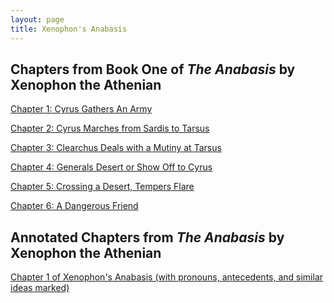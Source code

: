 ```yaml
---
layout: page
title: Xenophon's Anabasis
---
```



<h2>Chapters from Book One of <i>The Anabasis</i> by Xenophon the Athenian</h2>

<a href="/tutorials-v2/xenophon/chapter_1">Chapter 1:  Cyrus Gathers An Army </a>

<a href="/tutorials-v2/xenophon/chapter_2">Chapter 2:  Cyrus Marches from Sardis to Tarsus </a>

<a href="/tutorials-v2/xenophon/chapter_3">Chapter 3:  Clearchus Deals with a Mutiny at Tarsus</a>

<!-- <a href="/tutorials-v2/xenophon/chapter_4">Chapter 4:  Generals Desert or Show Off to Cyrus</a>
 -->
<a href="/tutorials-v2/xenophon_tooltip_summaries/chapter_4">Chapter 4:  Generals Desert or Show Off to Cyrus<!-- —with Fill-in-the-Blank Summaries --></a>


<!-- <a href="/tutorials-v2/xenophon/chapter_5">Chapter 5:  Crossing a Desert, Tempers Flare</a> -->


<a href="/tutorials-v2/xenophon_tooltip_summaries/chapter_5">Chapter 5:  Crossing a Desert, Tempers Flare<!-- —with Fill-in-the-Blank Summaries --></a>


<a href="/tutorials-v2/xenophon_tooltip_summaries/chapter_6">Chapter 6:  A Dangerous Friend<!-- —with Fill-in-the-Blank Summaries --></a>



<h2>Annotated Chapters from <i>The Anabasis</i> by Xenophon the Athenian</h2>

<a href="/tutorials-v2/xenophon_pronoun_antecedent/chapter_1/index.html">Chapter 1 of Xenophon's Anabasis (with pronouns, antecedents, and similar ideas marked)</a>


